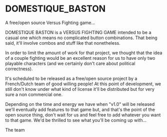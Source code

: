 # DOMESTIQUE_BASTON
A free/open source Versus Fighting game...

DOMESTIQUE BASTON is a VERSUS FIGHTING GAME intended to be a casual one which means no complicated button combinations.
That being said, it'll involve combos and stuff like that nonetheless.

In order to limit the amount of work for that project, we thought that the idea of a couple fighting would be an excellent reason for us to have only two playable characters (and we certainly don't care about political correctness).

It's scheduled to be released as a free/open source project by a French/Dutch team of good willing people! At this point of development, we still don't know under what kind of license it'll be distributed but for very sure a non commercial one.

Depending on the time and energy we have when "v1.0" will be released we'll eventually add features to that game but, and that's the point of the open source thing, don't wait for us and feel free to add whatever you want to that game. We'd be thrilled to see what you'll be coming up with...

The team
